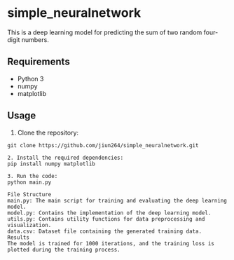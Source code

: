 # simple_neuralnetwork

This is a deep learning model for predicting the sum of two random four-digit numbers.

## Requirements

- Python 3
- numpy
- matplotlib

## Usage

1. Clone the repository:

```shell
git clone https://github.com/jiun264/simple_neuralnetwork.git

2. Install the required dependencies:
pip install numpy matplotlib

3. Run the code:
python main.py

File Structure
main.py: The main script for training and evaluating the deep learning model.
model.py: Contains the implementation of the deep learning model.
utils.py: Contains utility functions for data preprocessing and visualization.
data.csv: Dataset file containing the generated training data.
Results
The model is trained for 1000 iterations, and the training loss is plotted during the training process.

